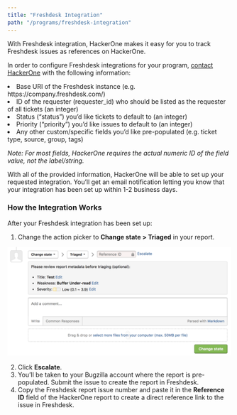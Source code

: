```yaml
---
title: "Freshdesk Integration"
path: "/programs/freshdesk-integration"
---
```


With Freshdesk integration, HackerOne makes it easy for you to track Freshdesk issues as references on HackerOne.

In order to configure Freshdesk integrations for your program, [contact HackerOne](https://support.hackerone.com/hc/en-us/requests/new) with the following information:

<li> Base URI of the Freshdesk instance (e.g. https://company.freshdesk.com/)
<li> ID of the requester (requester_id) who should be listed as the requester of all tickets (an integer)
<li> Status (“status”) you’d like tickets to default to (an integer)
<li> Priority (“priority”) you’d like issues to default to (an integer)
<li> Any other custom/specific fields you’d like pre-populated (e.g. ticket type, source, group, tags)

*Note: For most fields, HackerOne requires the actual numeric ID of the field value, not the label/string.*

With all of the provided information, HackerOne will be able to set up your requested integration. You’ll get an email notification letting you know that your integration has been set up within 1-2 business days.

### How the Integration Works
After your Freshdesk integration has been set up:
1. Change the action picker to **Change state > Triaged** in your report. 

![integrations](./images/integrations.png)

2. Click **Escalate**.
3. You’ll be taken to your Bugzilla account where the report is pre-populated. Submit the issue to create the report in Freshdesk.
4. Copy the Freshdesk report issue number and paste it in the **Reference ID** field of the HackerOne report to create a direct reference link to the issue in Freshdesk.  
